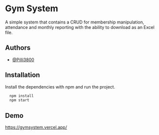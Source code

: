
# Gym System

A simple system that contains a CRUD for membership manipulation, attendance and monthly reporting with the ability to download as an Excel file.


## Authors

- [@Pilli3800](https://www.github.com/Pilli3800)


## Installation

Install the dependencies with npm and run the project.

```bash
  npm install 
  npm start 
```
## Demo

https://gymsystem.vercel.app/
